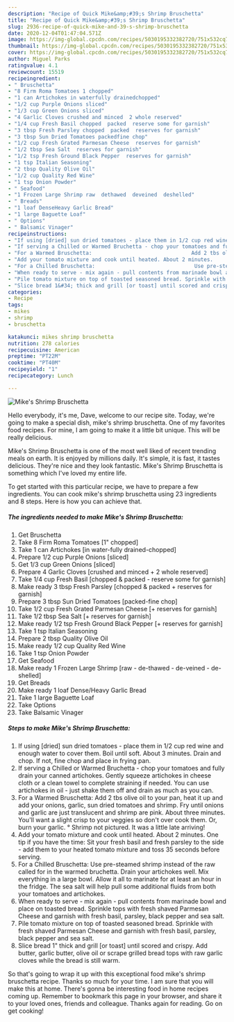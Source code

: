 ```yaml
---
description: "Recipe of Quick Mike&amp;#39;s Shrimp Bruschetta"
title: "Recipe of Quick Mike&amp;#39;s Shrimp Bruschetta"
slug: 2936-recipe-of-quick-mike-and-39-s-shrimp-bruschetta
date: 2020-12-04T01:47:04.571Z
image: https://img-global.cpcdn.com/recipes/5030195332382720/751x532cq70/mikes-shrimp-bruschetta-recipe-main-photo.jpg
thumbnail: https://img-global.cpcdn.com/recipes/5030195332382720/751x532cq70/mikes-shrimp-bruschetta-recipe-main-photo.jpg
cover: https://img-global.cpcdn.com/recipes/5030195332382720/751x532cq70/mikes-shrimp-bruschetta-recipe-main-photo.jpg
author: Miguel Parks
ratingvalue: 4.1
reviewcount: 15519
recipeingredient:
- " Bruschetta"
- "8 Firm Roma Tomatoes 1 chopped"
- "1 can Artichokes in waterfully drainedchopped"
- "1/2 cup Purple Onions sliced"
- "1/3 cup Green Onions sliced"
- "4 Garlic Cloves crushed and minced  2 whole reserved"
- "1/4 cup Fresh Basil chopped  packed  reserve some for garnish"
- "3 tbsp Fresh Parsley chopped  packed  reserves for garnish"
- "3 tbsp Sun Dried Tomatoes packedfine chop"
- "1/2 cup Fresh Grated Parmesan Cheese  reserves for garnish"
- "1/2 tbsp Sea Salt  reserves for garnish"
- "1/2 tsp Fresh Ground Black Pepper  reserves for garnish"
- "1 tsp Italian Seasoning"
- "2 tbsp Quality Olive Oil"
- "1/2 cup Quality Red Wine"
- "1 tsp Onion Powder"
- " Seafood"
- "1 Frozen Large Shrimp raw  dethawed  deveined  deshelled"
- " Breads"
- "1 loaf DenseHeavy Garlic Bread"
- "1 large Baguette Loaf"
- " Options"
- " Balsamic Vinager"
recipeinstructions:
- "If using [dried] sun dried tomatoes - place them in 1/2 cup red wine and enough water to cover them. Boil until soft. About 3 minutes. Drain and chop. If not, fine chop and place in frying pan."
- "If serving a Chilled or Warmed Bruchetta - chop your tomatoes and fully drain your canned artichokes. Gently squeeze artichokes in cheese cloth or a clean towel to complete straining if needed. You can use artichokes in oil - just shake them off and drain as much as you can."
- "For a Warmed Bruschetta:                                Add 2 tbs olive oil to your pan, heat it up and add your onions, garlic, sun dried tomatoes and shrimp.                                                                            Fry until onions and garlic are just translucent and shrimp are pink. About three minutes. You&#39;ll want a slight crisp to your veggies so don&#39;t over cook them. Or, burn your garlic. ° Shrimp not pictured. It was a little late arriving!"
- "Add your tomato mixture and cook until heated. About 2 minutes.               One tip if you have the time: Sit your fresh basil and fresh parsley to the side - add them to your heated tomato mixture and toss 35 seconds before serving."
- "For a Chilled Bruschetta:                                Use pre-steamed shrimp instead of the raw called for in the warmed bruchetta. Drain your artichokes well.                                                                      Mix everything in a large bowl. Allow it all to marinate for at least an hour in the fridge. The sea salt will help pull some additional fluids from both your tomatoes and artichokes."
- "When ready to serve - mix again - pull contents from marinade bowl and place on toasted bread. Sprinkle tops with fresh shaved Parmesan Cheese and garnish with fresh basil, parsley, black pepper and sea salt."
- "Pile tomato mixture on top of toasted seasoned bread. Sprinkle with fresh shaved Parmesan Cheese and garnish with fresh basil, parsley, black pepper and sea salt."
- "Slice bread 1&#34; thick and grill [or toast] until scored and crispy. Add butter, garlic butter, olive oil or scrape grilled bread tops with raw garlic cloves while the bread is still warm."
categories:
- Recipe
tags:
- mikes
- shrimp
- bruschetta

katakunci: mikes shrimp bruschetta 
nutrition: 278 calories
recipecuisine: American
preptime: "PT22M"
cooktime: "PT40M"
recipeyield: "1"
recipecategory: Lunch

---
```



![Mike&#39;s Shrimp Bruschetta](https://img-global.cpcdn.com/recipes/5030195332382720/751x532cq70/mikes-shrimp-bruschetta-recipe-main-photo.jpg)

Hello everybody, it's me, Dave, welcome to our recipe site. Today, we're going to make a special dish, mike&#39;s shrimp bruschetta. One of my favorites food recipes. For mine, I am going to make it a little bit unique. This will be really delicious.



Mike&#39;s Shrimp Bruschetta is one of the most well liked of recent trending meals on earth. It is enjoyed by millions daily. It's simple, it is fast, it tastes delicious. They're nice and they look fantastic. Mike&#39;s Shrimp Bruschetta is something which I've loved my entire life.


To get started with this particular recipe, we have to prepare a few ingredients. You can cook mike&#39;s shrimp bruschetta using 23 ingredients and 8 steps. Here is how you can achieve that.

<!--inarticleads1-->

##### The ingredients needed to make Mike&#39;s Shrimp Bruschetta:

1. Get  Bruschetta
1. Take 8 Firm Roma Tomatoes [1&#34; chopped]
1. Take 1 can Artichokes [in water-fully drained-chopped]
1. Prepare 1/2 cup Purple Onions [sliced]
1. Get 1/3 cup Green Onions [sliced]
1. Prepare 4 Garlic Cloves [crushed and minced + 2 whole reserved]
1. Take 1/4 cup Fresh Basil [chopped &amp; packed - reserve some for garnish]
1. Make ready 3 tbsp Fresh Parsley [chopped &amp; packed + reserves for garnish]
1. Prepare 3 tbsp Sun Dried Tomatoes [packed-fine chop]
1. Take 1/2 cup Fresh Grated Parmesan Cheese [+ reserves for garnish]
1. Take 1/2 tbsp Sea Salt [+ reserves for garnish]
1. Make ready 1/2 tsp Fresh Ground Black Pepper [+ reserves for garnish]
1. Take 1 tsp Italian Seasoning
1. Prepare 2 tbsp Quality Olive Oil
1. Make ready 1/2 cup Quality Red Wine
1. Take 1 tsp Onion Powder
1. Get  Seafood
1. Make ready 1 Frozen Large Shrimp [raw - de-thawed - de-veined - de-shelled]
1. Get  Breads
1. Make ready 1 loaf Dense/Heavy Garlic Bread
1. Take 1 large Baguette Loaf
1. Take  Options
1. Take  Balsamic Vinager




<!--inarticleads2-->

##### Steps to make Mike&#39;s Shrimp Bruschetta:

1. If using [dried] sun dried tomatoes - place them in 1/2 cup red wine and enough water to cover them. Boil until soft. About 3 minutes. Drain and chop. If not, fine chop and place in frying pan.
1. If serving a Chilled or Warmed Bruchetta - chop your tomatoes and fully drain your canned artichokes. Gently squeeze artichokes in cheese cloth or a clean towel to complete straining if needed. You can use artichokes in oil - just shake them off and drain as much as you can.
1. For a Warmed Bruschetta:                                Add 2 tbs olive oil to your pan, heat it up and add your onions, garlic, sun dried tomatoes and shrimp.                                                                            Fry until onions and garlic are just translucent and shrimp are pink. About three minutes. You&#39;ll want a slight crisp to your veggies so don&#39;t over cook them. Or, burn your garlic. ° Shrimp not pictured. It was a little late arriving!
1. Add your tomato mixture and cook until heated. About 2 minutes.               One tip if you have the time: Sit your fresh basil and fresh parsley to the side - add them to your heated tomato mixture and toss 35 seconds before serving.
1. For a Chilled Bruschetta:                                Use pre-steamed shrimp instead of the raw called for in the warmed bruchetta. Drain your artichokes well.                                                                      Mix everything in a large bowl. Allow it all to marinate for at least an hour in the fridge. The sea salt will help pull some additional fluids from both your tomatoes and artichokes.
1. When ready to serve - mix again - pull contents from marinade bowl and place on toasted bread. Sprinkle tops with fresh shaved Parmesan Cheese and garnish with fresh basil, parsley, black pepper and sea salt.
1. Pile tomato mixture on top of toasted seasoned bread. Sprinkle with fresh shaved Parmesan Cheese and garnish with fresh basil, parsley, black pepper and sea salt.
1. Slice bread 1&#34; thick and grill [or toast] until scored and crispy. Add butter, garlic butter, olive oil or scrape grilled bread tops with raw garlic cloves while the bread is still warm.




So that's going to wrap it up with this exceptional food mike&#39;s shrimp bruschetta recipe. Thanks so much for your time. I am sure that you will make this at home. There's gonna be interesting food in home recipes coming up. Remember to bookmark this page in your browser, and share it to your loved ones, friends and colleague. Thanks again for reading. Go on get cooking!
